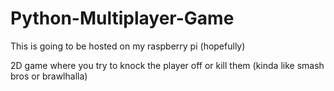 # Python-Multiplayer-Game
This is going to be hosted on my raspberry pi (hopefully)

2D game where you try to knock the player off or kill them (kinda like smash bros or brawlhalla)
